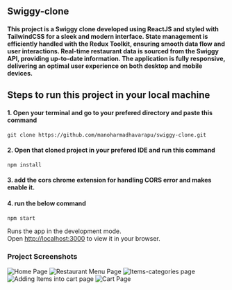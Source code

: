 ## Swiggy-clone

#### This project is a Swiggy clone developed using ReactJS and styled with TailwindCSS for a sleek and modern interface. State management is efficiently handled with the Redux Toolkit, ensuring smooth data flow and user interactions. Real-time restaurant data is sourced from the Swiggy API, providing up-to-date information. The application is fully responsive, delivering an optimal user experience on both desktop and mobile devices.

## Steps to run this project in your local machine

#### 1. Open your terminal and go to your prefered directory and paste this command
`git clone https://github.com/manoharmadhavarapu/swiggy-clone.git`


#### 2. Open that cloned project in your prefered IDE and run this command
`npm install` 

#### 3. add the cors chrome extension for handling CORS error and makes enable it.

#### 4. run the below command
`npm start`

Runs the app in the development mode.\
Open [http://localhost:3000](http://localhost:3000) to view it in your browser.

### Project Screenshots

![Home Page](https://github.com/manoharmadhavarapu/swiggy-clone/assets/147366931/feea2a25-f50a-4062-9f3f-3d71a08f6be7)
![Restaurant Menu Page](https://github.com/manoharmadhavarapu/swiggy-clone/assets/147366931/7f2c0034-b497-4e29-997c-ba1bd6967df3)
![Items-categories page](https://github.com/manoharmadhavarapu/swiggy-clone/assets/147366931/6be9d36b-72bd-4bd1-b502-6ec1077c4517)
![Adding Items into cart page](https://github.com/manoharmadhavarapu/swiggy-clone/assets/147366931/09c1d3c6-4b25-4c0e-b227-fcd97a026184)
![Cart Page](https://github.com/manoharmadhavarapu/swiggy-clone/assets/147366931/f71ba37e-7fed-47c6-b977-bbbacdf8b88a)